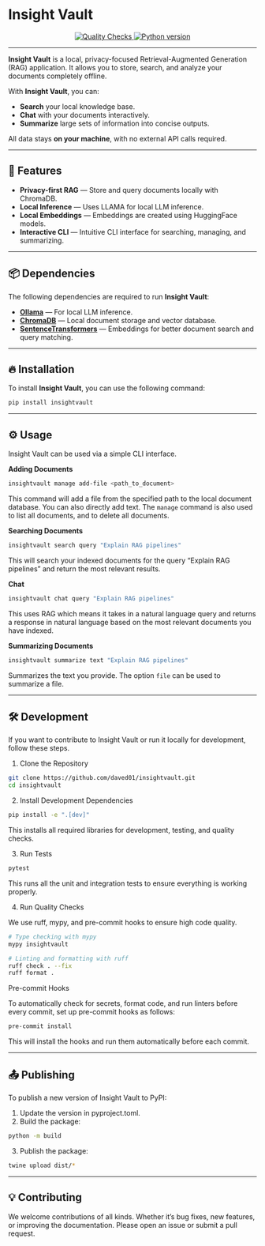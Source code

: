 # Insight Vault

<p align="center">
  <a href="https://github.com/daved01/insightvault/actions/workflows/quality-checks.yml">
    <img src="https://img.shields.io/github/actions/workflow/status/daved01/insightvault/quality-checks.yml?branch=main&label=Quality%20Checks&style=for-the-badge" alt="Quality Checks">
  </a>
  <a href="https://www.python.org/downloads/">
    <img src="https://img.shields.io/badge/python-3.8%2B-blue?style=for-the-badge" alt="Python version">
  </a>
</p>

---

**Insight Vault** is a local, privacy-focused Retrieval-Augmented Generation (RAG) application. It allows you to store, search, and analyze your documents completely offline.

With **Insight Vault**, you can:

- **Search** your local knowledge base.
- **Chat** with your documents interactively.
- **Summarize** large sets of information into concise outputs.

All data stays **on your machine**, with no external API calls required.

---

## 🚀 **Features**

- **Privacy-first RAG** — Store and query documents locally with ChromaDB.
- **Local Inference** — Uses LLAMA for local LLM inference.
- **Local Embeddings** — Embeddings are created using HuggingFace models.
- **Interactive CLI** — Intuitive CLI interface for searching, managing, and summarizing.

---

## 📦 **Dependencies**

The following dependencies are required to run **Insight Vault**:

- [**Ollama**](https://ollama.com/) — For local LLM inference.
- [**ChromaDB**](https://docs.trychroma.com/) — Local document storage and vector database.
- [**SentenceTransformers**](https://www.sbert.net/) — Embeddings for better document search and query matching.

---

## 🔥 **Installation**

To install **Insight Vault**, you can use the following command:

```bash
pip install insightvault
```

---

## ⚙️ **Usage**

Insight Vault can be used via a simple CLI interface.

**Adding Documents**

```bash
insightvault manage add-file <path_to_document>
```

This command will add a file from the specified path to the local document database. You can also directly add text. The `manage` command is also used to list all documents, and to delete all documents.

**Searching Documents**

```bash
insightvault search query "Explain RAG pipelines"
```

This will search your indexed documents for the query “Explain RAG pipelines” and return the most relevant results.

**Chat**

```bash
insightvault chat query "Explain RAG pipelines"
```

This uses RAG which means it takes in a natural language query and returns a response in natural language based on the most relevant documents you have indexed.

**Summarizing Documents**

```bash
insightvault summarize text "Explain RAG pipelines"
```

Summarizes the text you provide. The option `file` can be used to summarize a file.

---

## 🛠️ **Development**

If you want to contribute to Insight Vault or run it locally for development, follow these steps.

1. Clone the Repository

```bash
git clone https://github.com/daved01/insightvault.git
cd insightvault
```

2. Install Development Dependencies

```bash
pip install -e ".[dev]"
```

This installs all required libraries for development, testing, and quality checks.

3. Run Tests

```bash
pytest
```

This runs all the unit and integration tests to ensure everything is working properly.

4. Run Quality Checks

We use ruff, mypy, and pre-commit hooks to ensure high code quality.

```bash
# Type checking with mypy
mypy insightvault

# Linting and formatting with ruff
ruff check . --fix
ruff format .
```

Pre-commit Hooks

To automatically check for secrets, format code, and run linters before every commit, set up pre-commit hooks as follows:

```bash
pre-commit install
```

This will install the hooks and run them automatically before each commit.

---

## 📤 **Publishing**

To publish a new version of Insight Vault to PyPI:

1. Update the version in pyproject.toml.
2. Build the package:

```bash
python -m build
```

3. Publish the package:

```bash
twine upload dist/*
```

---

## 💡 **Contributing**

We welcome contributions of all kinds. Whether it’s bug fixes, new features, or improving the documentation. Please open an issue or submit a pull request.
